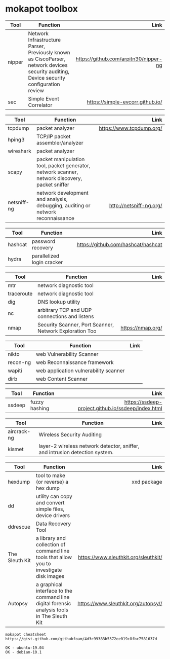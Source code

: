 # mokapot toolbox


| Tool                  | Function            | Link      |
| ---------------------| ---------------------|----------:|
|  nipper              | Network Infrastructure Parser, Previously known as CiscoParser, network devices security auditing, Device security configuration review         | <https://github.com/arpitn30/nipper-ng>   |
|  sec                 | 	Simple Event Correlator   |  <https://simple-evcorr.github.io/>  |


| Tool                  | Function             | Link      |
| --------------------- | ---------------------|----------:|
|  tcpdump              | packet analyzer      | <https://www.tcpdump.org/>   |
|  hping3               | TCP/IP packet assembler/analyzer  |    |
| wireshark             | packet analyzer     |     |
| scapy                 | packet manipulation tool, packet generator, network scanner, network discovery, packet sniffer  |     |
| netsniff-ng             | network development and analysis, debugging, auditing or network reconnaissance     | <http://netsniff-ng.org/>    |


| Tool                  | Function            | Link      |
| --------------------- | ---------------------|----------:|
| hashcat               | password recovery        | <https://github.com/hashcat/hashcat>   |
| hydra                 | parallelized login cracker        |    |

| Tool                 | Function             | Link      |
| ---------------------| ---------------------|----------:|
|  mtr                 | network diagnostic tool  |    |
|  traceroute          | network diagnostic tool  |    |
|  dig          | DNS lookup utility  |    |
|  nc          | arbitrary TCP and UDP connections and listens  |    |
|  nmap                | Security Scanner, Port Scanner, Network Exploration Too | <https://nmap.org/> |

| Tool                  | Function             | Link      |
| --------------------- | ---------------------|----------:|
| nikto                 | web Vulnerability Scanner   |    |
| recon-ng              | web Reconnaissance framework |    |
| wapiti                | web application vulnerability scanner |    |
| dirb                  | web Content Scanner |    |

| Tool                  | Function            | Link      |
| --------------------- | ---------------------|----------:|
| ssdeep                | fuzzy hashing   | <https://ssdeep-project.github.io/ssdeep/index.html>    |

| Tool                  | Function            | Link      |
| ---------------------| ---------------------|----------:|
| aircrack-ng          | Wireless Security Auditing   |     |
| kismet               | layer-2 wireless network detector, sniffer, and intrusion detection system. |     |


| Tool                  | Function            | Link      |
| --------------------- | ---------------------|----------:|
|  hexdump              | tool to make (or reverse) a hex dump  | xxd package  |
|  dd                   | utility can copy and convert simple files, device drivers |    |
|  ddrescue             | Data Recovery Tool |    |
|  The Sleuth Kit       | a library and collection of command line tools that allow you to investigate disk images | <https://www.sleuthkit.org/sleuthkit/>  |
|  Autopsy           | a graphical interface to the command line digital forensic analysis tools in The Sleuth Kit |  <https://www.sleuthkit.org/autopsy//>  |

~~~~
mokapot cheatsheet
https://gist.github.com/githubfoam/4d3c99383b5372ee019c8fbc7581637d

OK - ubuntu-19.04
OK - debian-10.1
~~~~
